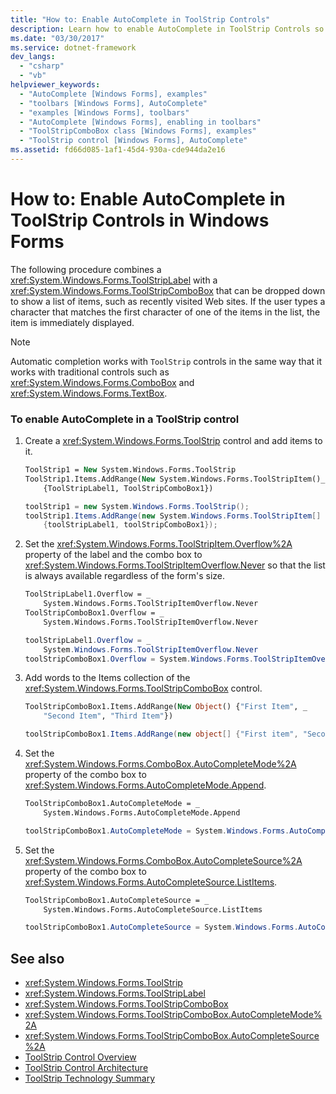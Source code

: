```yaml
---
title: "How to: Enable AutoComplete in ToolStrip Controls"
description: Learn how to enable AutoComplete in ToolStrip Controls so that items are displayed when users type characters that match a list.
ms.date: "03/30/2017"
ms.service: dotnet-framework
dev_langs: 
  - "csharp"
  - "vb"
helpviewer_keywords: 
  - "AutoComplete [Windows Forms], examples"
  - "toolbars [Windows Forms], AutoComplete"
  - "examples [Windows Forms], toolbars"
  - "AutoComplete [Windows Forms], enabling in toolbars"
  - "ToolStripComboBox class [Windows Forms], examples"
  - "ToolStrip control [Windows Forms], AutoComplete"
ms.assetid: fd66d085-1af1-45d4-930a-cde944da2e16
---
```

# How to: Enable AutoComplete in ToolStrip Controls in Windows Forms

The following procedure combines a <xref:System.Windows.Forms.ToolStripLabel> with a <xref:System.Windows.Forms.ToolStripComboBox> that can be dropped down to show a list of items, such as recently visited Web sites. If the user types a character that matches the first character of one of the items in the list, the item is immediately displayed.

> [!NOTE]
> Automatic completion works with `ToolStrip` controls in the same way that it works with traditional controls such as <xref:System.Windows.Forms.ComboBox> and <xref:System.Windows.Forms.TextBox>.

### To enable AutoComplete in a ToolStrip control

1. Create a <xref:System.Windows.Forms.ToolStrip> control and add items to it.

    ```vb
    ToolStrip1 = New System.Windows.Forms.ToolStrip
    ToolStrip1.Items.AddRange(New System.Windows.Forms.ToolStripItem()_
        {ToolStripLabel1, ToolStripComboBox1})
    ```

    ```csharp
    toolStrip1 = new System.Windows.Forms.ToolStrip();
    toolStrip1.Items.AddRange(new System.Windows.Forms.ToolStripItem[]
        {toolStripLabel1, toolStripComboBox1});
    ```

2. Set the <xref:System.Windows.Forms.ToolStripItem.Overflow%2A> property of the label and the combo box to <xref:System.Windows.Forms.ToolStripItemOverflow.Never> so that the list is always available regardless of the form's size.

    ```vb
    ToolStripLabel1.Overflow = _
        System.Windows.Forms.ToolStripItemOverflow.Never
    ToolStripComboBox1.Overflow = _
        System.Windows.Forms.ToolStripItemOverflow.Never
    ```

    ```csharp
    toolStripLabel1.Overflow = _
        System.Windows.Forms.ToolStripItemOverflow.Never
    toolStripComboBox1.Overflow = System.Windows.Forms.ToolStripItemOverflow.Never
    ```

3. Add words to the Items collection of the <xref:System.Windows.Forms.ToolStripComboBox> control.

    ```vb
    ToolStripComboBox1.Items.AddRange(New Object() {"First Item", _
        "Second Item", "Third Item"})
    ```

    ```csharp
    toolStripComboBox1.Items.AddRange(new object[] {"First item", "Second item", "Third item"});
    ```

4. Set the <xref:System.Windows.Forms.ComboBox.AutoCompleteMode%2A> property of the combo box to <xref:System.Windows.Forms.AutoCompleteMode.Append>.

    ```vb
    ToolStripComboBox1.AutoCompleteMode = _
        System.Windows.Forms.AutoCompleteMode.Append
    ```

    ```csharp
    toolStripComboBox1.AutoCompleteMode = System.Windows.Forms.AutoCompleteMode.Append;
    ```

5. Set the <xref:System.Windows.Forms.ComboBox.AutoCompleteSource%2A> property of the combo box to <xref:System.Windows.Forms.AutoCompleteSource.ListItems>.

    ```vb
    ToolStripComboBox1.AutoCompleteSource = _
        System.Windows.Forms.AutoCompleteSource.ListItems
    ```

    ```csharp
    toolStripComboBox1.AutoCompleteSource = System.Windows.Forms.AutoCompleteSource.ListItems;
    ```

## See also

- <xref:System.Windows.Forms.ToolStrip>
- <xref:System.Windows.Forms.ToolStripLabel>
- <xref:System.Windows.Forms.ToolStripComboBox>
- <xref:System.Windows.Forms.ToolStripComboBox.AutoCompleteMode%2A>
- <xref:System.Windows.Forms.ToolStripComboBox.AutoCompleteSource%2A>
- [ToolStrip Control Overview](toolstrip-control-overview-windows-forms.md)
- [ToolStrip Control Architecture](toolstrip-control-architecture.md)
- [ToolStrip Technology Summary](toolstrip-technology-summary.md)
